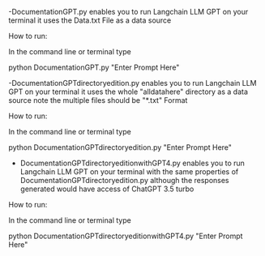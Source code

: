 -DocumentationGPT.py enables you to run Langchain LLM GPT on your terminal it uses the Data.txt File as a data source

How to run:

In the command line or terminal type

python DocumentationGPT.py "Enter Prompt Here"

-DocumentationGPTdirectoryedition.py enables you to run Langchain LLM GPT on your terminal it uses the whole "alldatahere" directory as a data source note the multiple files should be "*.txt" Format

How to run:

In the command line or terminal type

python DocumentationGPTdirectoryedition.py  "Enter Prompt Here"

- DocumentationGPTdirectoryeditionwithGPT4.py enables you to run Langchain LLM GPT on your terminal with the same properties of DocumentationGPTdirectoryedition.py  although the responses generated would have access of ChatGPT 3.5 turbo

How to run:

In the command line or terminal type

python DocumentationGPTdirectoryeditionwithGPT4.py "Enter Prompt Here"